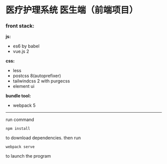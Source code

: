 # 医疗护理系统 医生端（前端项目）


### front stack:

**js:**
 - es6 by babel
 - vue.js 2

**css:**
 - less
 - postcss 8(autoprefixer)
 - tailwindcss 2 with purgecss
 - element ui

**bundle tool:**
 - webpack 5


---


run command

```
npm install
```

to download dependencies.
then run

```
webpack serve
```

to launch the program